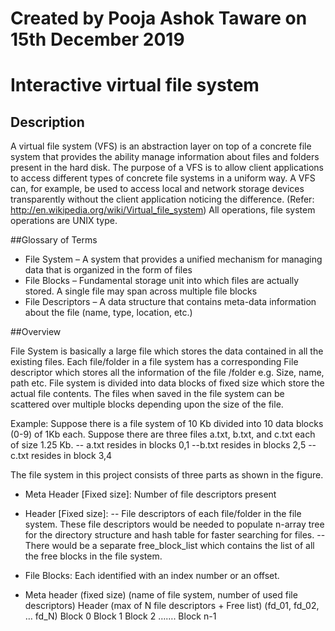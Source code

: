 # Created by Pooja Ashok Taware on 15th December 2019

# Interactive virtual file system

## Description

A virtual file system (VFS) is an abstraction layer on top of a concrete file system that provides the ability manage information about files and folders present in the hard disk. The purpose of a VFS is to allow client applications to access different types of concrete file systems in a uniform way. A VFS can, for example, be used to access local and network storage devices transparently without the client application noticing the difference.
(Refer: http://en.wikipedia.org/wiki/Virtual_file_system) All operations, file system operations are UNIX type.

##Glossary of Terms

- File System – A system that provides a unified mechanism for managing data that is organized in the form of files
- File Blocks – Fundamental storage unit into which files are actually stored. A single file may span across multiple file blocks
- File Descriptors – A data structure that contains meta-data information about the file (name, type, location, etc.)

##Overview

File System is basically a large file which stores the data contained in all the existing files. Each file/folder in a file system has a corresponding File descriptor which stores all the information of the file /folder e.g. Size, name, path etc. File system is divided into data blocks of fixed size which store the actual file contents. The files when saved in the file system can be scattered over multiple blocks depending upon the size of the file.

Example:
Suppose there is a file system of 10 Kb divided into 10 data blocks (0-9) of 1Kb each. Suppose there are three files a.txt, b.txt, and c.txt each of size 1.25 Kb.
-- a.txt resides in blocks 0,1
--b.txt resides in blocks 2,5
--c.txt resides in block 3,4

The file system in this project consists of three parts as shown in the figure.
- Meta Header [Fixed size]: Number of file descriptors present	
- Header [Fixed size]: 
-- File descriptors of each file/folder in the file system. These file descriptors would be needed to populate n-array tree for the directory structure and hash table for faster searching for files.
-- There would be a separate free_block_list which contains the list of all the free blocks in the file system.
- File Blocks:  Each identified with an index number or an offset.

- Meta header (fixed size)
(name of file system, number of used file descriptors)
Header (max of N file descriptors + Free list)
(fd_01, fd_02, … fd_N)
Block 0
Block 1
Block 2
…….
Block n-1
